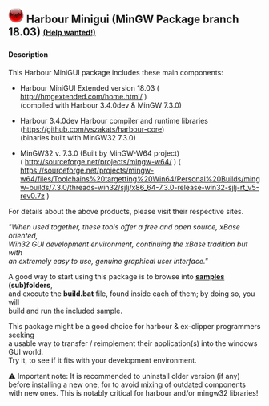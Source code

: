 ![](https://github.com/Petewg/MgM/blob/master/minigui/resources/mgm32.png)   Harbour Minigui (MinGW Package branch 18.03) <sub><sup>[(Help wanted!)](https://github.com/Petewg/MgM/issues?q=is%3Aopen+label%3A%22help+wanted%22)</sup></sub>
   -------------------------------

#### Description   

This Harbour MiniGUI package includes these main components:   
   
   - Harbour MiniGUI Extended version 18.03
     ( http://hmgextended.com/home.html/ )   
     (compiled with Harbour 3.4.0dev & MinGW 7.3.0)   

   - Harbour 3.4.0dev Harbour compiler and runtime libraries   
       (https://github.com/vszakats/harbour-core)   
       (binaries built with MinGW32 7.3.0) 

   - MinGW32 v. 7.3.0 (Built by MinGW-W64 project)   
     ( http://sourceforge.net/projects/mingw-w64/ )
     ( https://sourceforge.net/projects/mingw-w64/files/Toolchains%20targetting%20Win64/Personal%20Builds/mingw-builds/7.3.0/threads-win32/sjlj/x86_64-7.3.0-release-win32-sjlj-rt_v5-rev0.7z )

For details about the above products, please visit their respective sites.   
   
*"When used together, these tools offer a free and open source, xBase oriented,    
Win32 GUI development environment, continuing the xBase tradition but with   
an extremely easy to use, genuine graphical user interface."*   

A good way to start using this package is to browse into **[samples](https://github.com/Petewg/MgM/tree/master/minigui/samples) (sub)folders**,   
and execute the **build.bat** file, found inside each of them; by doing so, you will   
build and run the included sample.  

This package might be a good choice for harbour & ex-clipper programmers seeking   
a usable way to transfer / reimplement their application(s) into the windows GUI world.   
Try it, to see if it fits with your development environment.   

:warning: Important note: It is recommended to uninstall older version (if any)  
before installing a new one, for to avoid mixing of outdated components   
with new ones. This is notably critical for harbour and/or mingw32 libraries!
